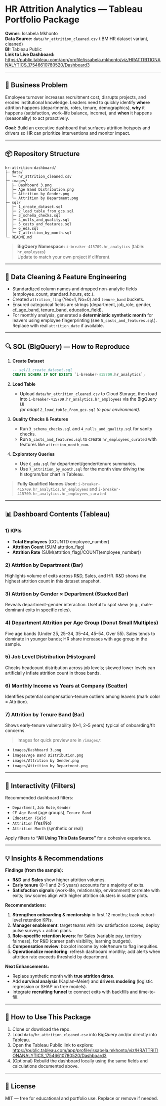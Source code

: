 
# HR Attrition Analytics — Tableau Portfolio Package

**Owner:** Issabela Mkhonto  
**Data Source:** `data/hr_attrition_cleaned.csv` (IBM HR dataset variant, cleaned)  
**BI:** Tableau Public  
**Link to Live Dashboard:** https://public.tableau.com/app/profile/issabela.mkhonto/viz/HRATTRITIONANALYTICS_17546610780520/Dashboard3

---

## 🎯 Business Problem

Employee turnover increases recruitment cost, disrupts projects, and erodes institutional knowledge. Leaders need to quickly identify **where** attrition happens (departments, roles, tenure, demographics), **why** it happens (satisfaction, work–life balance, income), and **when** it happens (seasonality) to act proactively.

**Goal:** Build an executive dashboard that surfaces attrition hotspots and drivers so HR can prioritize interventions and monitor impact.

---

## 📦 Repository Structure

```
hr-attrition-dashboard/
├─ data/
│  └─ hr_attrition_cleaned.csv
├─ images/
│  ├─ Dashboard 3.png
│  ├─ Age Band Distribution.png
│  ├─ Attrition by Gender.png
│  └─ Attrition by Department.png
├─ sql/
│  ├─ 1_create_dataset.sql
│  ├─ 2_load_table_from_gcs.sql
│  ├─ 3_schema_checks.sql
│  ├─ 4_nulls_and_quality.sql
│  ├─ 5_casts_and_features.sql
│  ├─ 6_eda.sql
│  └─ 7_attrition_by_month.sql
└─ README.md
```

> **BigQuery Namespace:** `i-breaker-415709.hr_analytics` (table: `hr_employees`)  
> Update to match your own project if different.

---

## 🧹 Data Cleaning & Feature Engineering

- Standardized column names and dropped non-analytic fields (employee_count, standard_hours, etc.).
- Created `attrition_flag` (Yes=1, No=0) and `tenure_band` buckets.
- Ensured categorical fields are strings (department, job_role, gender, cf_age_band, tenure_band, education_field).
- For monthly analysis, generated a **deterministic synthetic month** for leavers using employee fingerprinting (see `5_casts_and_features.sql`). Replace with real `attrition_date` if available.

---

## 🔍 SQL (BigQuery) — How to Reproduce

1. **Create Dataset**
   ```sql
   -- sql/1_create_dataset.sql
   CREATE SCHEMA IF NOT EXISTS `i-breaker-415709.hr_analytics`;
   ```

2. **Load Table**
   - Upload `data/hr_attrition_cleaned.csv` to Cloud Storage, then load into `i-breaker-415709.hr_analytics.hr_employees` via the BigQuery UI  
     *(or adapt `2_load_table_from_gcs.sql` to your environment).*

3. **Quality Checks & Features**
   - Run `3_schema_checks.sql` and `4_nulls_and_quality.sql` for sanity checks.
   - Run `5_casts_and_features.sql` to create `hr_employees_curated` with features like `attrition_month_num`.

4. **Exploratory Queries**
   - Use `6_eda.sql` for department/gender/tenure summaries.
   - Use `7_attrition_by_month.sql` for the month view driving the histogram/bar chart in Tableau.

> **Fully Qualified Names Used:** ``i-breaker-415709.hr_analytics.hr_employees`` and `i-breaker-415709.hr_analytics.hr_employees_curated`

---

## 📊 Dashboard Contents (Tableau)

### 1) KPIs
- **Total Employees** (COUNTD employee_number)
- **Attrition Count** (SUM attrition_flag)
- **Attrition Rate** (SUM(attrition_flag)/COUNT(employee_number))

### 2) Attrition by Department (Bar)
Highlights volume of exits across R&D, Sales, and HR. R&D shows the highest attrition count in this dataset snapshot.

### 3) Attrition by Gender × Department (Stacked Bar)
Reveals department–gender interaction. Useful to spot skew (e.g., male-dominant exits in specific roles).

### 4) Department Attrition per Age Group (Donut Small Multiples)
Five age bands (Under 25, 25–34, 35–44, 45–54, Over 55). Sales tends to dominate in younger bands; HR share increases with age group in the sample.

### 5) Job Level Distribution (Histogram)
Checks headcount distribution across job levels; skewed lower levels can artificially inflate attrition count in those bands.

### 6) Monthly Income vs Years at Company (Scatter)
Identifies potential compensation-tenure outliers among leavers (mark color = Attrition).

### 7) Attrition by Tenure Band (Bar)
Shows early-tenure vulnerability (0–1, 2–5 years) typical of onboarding/fit concerns.

> Images for quick preview are in `/images/`:
- `images/Dashboard 3.png`
- `images/Age Band Distribution.png`
- `images/Attrition by Gender.png`
- `images/Attrition by Department.png`

---

## 🧭 Interactivity (Filters)

Recommended dashboard filters:
- `Department`, `Job Role`, `Gender`
- `CF Age Band` (age groups), `Tenure Band`
- `Education Field`
- `Attrition` (Yes/No)
- `Attrition Month` (synthetic or real)

Apply filters to **“All Using This Data Source”** for a cohesive experience.

---

## 💡 Insights & Recommendations

**Findings (from the sample):**
- **R&D** and **Sales** show higher attrition volumes.
- **Early tenure** (0–1 and 2–5 years) accounts for a majority of exits.
- **Satisfaction signals** (work-life, relationship, environment) correlate with exits; low scores align with higher attrition clusters in scatter plots.

**Recommendations:**
1. **Strengthen onboarding & mentorship** in first 12 months; track cohort-level retention KPIs.
2. **Manager enablement**: target teams with low satisfaction scores; deploy pulse surveys + action plans.
3. **Role-specific retention levers**: for Sales (variable pay, territory fairness), for R&D (career path visibility, learning budgets).
4. **Compensation review**: boxplot income by role/tenure to flag inequities.
5. **Operationalize monitoring**: refresh dashboard monthly; add alerts when attrition rate exceeds threshold by department.

**Next Enhancements:**
- Replace synthetic month with **true attrition dates**.
- Add **survival analysis** (Kaplan–Meier) and **drivers modeling** (logistic regression or SHAP on tree models).
- Integrate **recruiting funnel** to connect exits with backfills and time-to-fill.

---

## 🚀 How to Use This Package

1. Clone or download the repo.
2. Load `data/hr_attrition_cleaned.csv` into BigQuery and/or directly into Tableau.
3. Open the Tableau Public link to explore:  
   https://public.tableau.com/app/profile/issabela.mkhonto/viz/HRATTRITIONANALYTICS_17546610780520/Dashboard3
4. (Optional) Rebuild the dashboard locally using the same fields and calculations documented above.

---

## 📝 License
MIT — free for educational and portfolio use. Replace or remove if needed.
